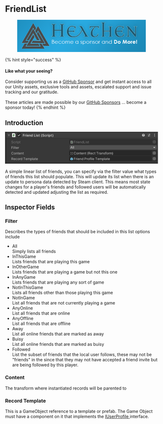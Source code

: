 # FriendList

<figure><img src="../../../../../.gitbook/assets/512x128 Sponsor Banner.png" alt="Become a sponsor and Do More"><figcaption></figcaption></figure>

{% hint style="success" %}
#### Like what your seeing?

Consider supporting us as a [GitHub Sponsor](../../../../../become-a-sponsor.md) and get instant access to all our Unity assets, exclusive tools and assets, escalated support and issue tracking and our gratitude.\
\
These articles are made possible by our [GitHub Sponsors](https://github.com/sponsors/heathen-engineering) ... become a sponsor today!
{% endhint %}

## Introduction

![](<../../../../../.gitbook/assets/image (174).png>)

A simple linear list of friends, you can specify via the filter value what types of friends this list should populate. This will update its list when there is an update to persona data detected by Steam client. This means most state changes for a player's friends and followed users will be automatically detected and updated adjusting the list as required.

## Inspector Fields

### Filter

Describes the types of friends that should be included in this list options include

* All\
  Simply lists all friends
* InThisGame\
  Lists friends that are playing this game
* InOtherGame\
  Lists friends that are playing a game but not this one
* InAnyGame\
  Lists friends that are playing any sort of game
* NotInThisGame\
  Lists all friends other than those playing this game
* NotInGame\
  List all friends that are not currently playing a game
* AnyOnline\
  List all friends that are online
* AnyOffline\
  List all friends that are offline
* Away\
  List all online friends that are marked as away
* Buisy\
  List all online friends that are marked as buisy
* Followed\
  List the subset of friends that the local user follows, these may not be "friends" in the since that they may not have accepted a friend invite but are being followed by this player.

### Content

The transform where instantiated records will be parented to

### Record Template

This is a GameObject reference to a template or prefab. The Game Object must have a component on it that implements the [IUserProfile ](../interfaces/iuserprofile.md)interface.
